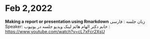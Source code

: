 # Feb 2,2022
**Making a report or presentation using Rmarkdown**
زبان جلسه : فارسی
Speaker: خانم دکتر الهام هائم
لینک ویدیو جلسه در یوتیوب : https://www.youtube.com/watch?v=cL7xFcr2XsU
